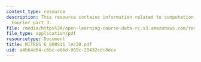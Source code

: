 ```yaml
---
content_type: resource
description: This resource contains information related to computation of the discrete
  Fourier part 3.
file: /media/https%3A/open-learning-course-data-rc.s3.amazonaws.com/res-6-008-digital-signal-processing-spring-2011/a4b64d04c6bce66d969c28432cdc8dce_MITRES_6_008S11_lec20.pdf
file_type: application/pdf
resourcetype: Document
title: MITRES_6_008S11_lec20.pdf
uid: a4b64d04-c6bc-e66d-969c-28432cdc8dce
---
```

